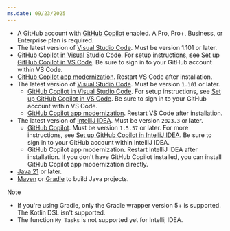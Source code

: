 ```yaml
---
ms.date: 09/23/2025
---
```


- A GitHub account with [GitHub Copilot](https://github.com/features/copilot) enabled. A Pro, Pro+, Business, or Enterprise plan is required.
- The latest version of [Visual Studio Code](https://code.visualstudio.com/). Must be version 1.101 or later.
- [GitHub Copilot in Visual Studio Code](https://code.visualstudio.com/docs/copilot/overview). For setup instructions, see [Set up GitHub Copilot in VS Code](https://code.visualstudio.com/docs/copilot/setup). Be sure to sign in to your GitHub account within VS Code.
- [GitHub Copilot app modernization](https://marketplace.visualstudio.com/items?itemName=vscjava.migrate-java-to-azure). Restart VS Code after installation.
- The latest version of [Visual Studio Code](https://code.visualstudio.com/). Must be version `1.101` or later.
    - [GitHub Copilot in Visual Studio Code](https://code.visualstudio.com/docs/copilot/overview). For setup instructions, see [Set up GitHub Copilot in VS Code](https://code.visualstudio.com/docs/copilot/setup). Be sure to sign in to your GitHub account within VS Code.
    - [GitHub Copilot app modernization](https://marketplace.visualstudio.com/items?itemName=vscjava.migrate-java-to-azure). Restart VS Code after installation.
- The latest version of [IntelliJ IDEA](https://www.jetbrains.com/idea/download). Must be version `2023.3` or later.
    - [GitHub Copilot](https://plugins.jetbrains.com/plugin/17718-github-copilot). Must be version `1.5.57` or later. For more instructions, see [Set up GitHub Copilot in IntelliJ IDEA](https://docs.github.com/en/copilot/get-started/quickstart). Be sure to sign in to your GitHub account within IntelliJ IDEA.
    - GitHub Copilot app modernization. Restart IntelliJ IDEA after installation. If you don't have GitHub Copilot installed, you can install GitHub Copilot app modernization directly.
- [Java 21](/java/openjdk/download) or later.
- [Maven](https://maven.apache.org/download.cgi) or [Gradle](https://gradle.org/install/) to build Java projects.

> [!NOTE]
> - If you're using Gradle, only the Gradle wrapper version 5+ is supported. The Kotlin DSL isn't supported.
> - The function `My Tasks` is not supported yet for Intellij IDEA.
